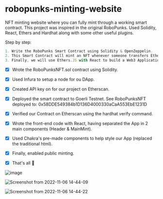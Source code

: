 # robopunks-minting-website
NFT minting website where you can fully mint through a working smart contract. This project was inspired in the original RoboPunks.
Used Solidity, React, Ethers and Hardhat along with some other useful plugins.

Step by step:
```jsx
1. Write the RoboPunks Smart Contract using Solidity & OpenZeppelin.
2. This Smart Contract will mint an NFT whenever someone transfers Ethereum to the Smart Contract.
3. Finally, we will use Ethers.JS with React to build a Web3 Application that provides a Front-End interface where people can interact with the Smart Contract.
```

- [x] Wrote the RoboPunksNFT.sol contract using Solidity.
- [x] Used Infura to setup a node for ou DApp.
- [x] Created API key on for our project on Etherscan.
- [x] Deployed the smart contract to Goerli Testnet. See RoboPunksNFT deployed to: 0x58DDE549384b1D136D4000330aCaA553EbE1231D
- [x] Verified our Contract on Etherscan using the hardhat verify command.
- [x] Wrote the front-end code with React, having separated the App in 2 main components (Header & MainMint).
- [x] Used Chakra's pre-made components to help style our App (replaced the traditional html).
- [x] Finally, enabled public minting.
- [x] That's all :tada:



![image](https://user-images.githubusercontent.com/55801579/200177275-47b53937-900a-4793-82f2-b42ffc181370.png)

![Screenshot from 2022-11-06 14-44-09](https://user-images.githubusercontent.com/55801579/200177497-94c9c87f-18a4-41bf-9b6c-037a590ab6e0.png)

![Screenshot from 2022-11-06 14-44-22](https://user-images.githubusercontent.com/55801579/200177460-824bbb20-5ad3-4a2a-94e9-317b36da686c.png)
